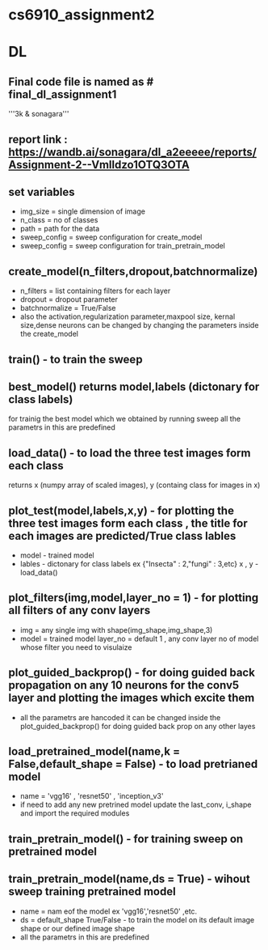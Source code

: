 # cs6910_assignment2
# DL
## Final code file is named as # final_dl_assignment1
'''3k & sonagara'''
## report link : https://wandb.ai/sonagara/dl_a2eeeee/reports/Assignment-2--Vmlldzo1OTQ3OTA

## set variables
- img_size = single dimension of image
- n_class = no of classes
- path = path for the data
- sweep_config = sweep configuration for create_model
- sweep_config = sweep configuration for train_pretrain_model

## create_model(n_filters,dropout,batchnormalize)
- n_filters = list containing filters for each layer
- dropout = dropout parameter
- batchnormalize = True/False
- also the activation,regularization parameter,maxpool size, kernal size,dense neurons can be changed by changing the parameters inside the create_model 

## train() - to train the sweep

## best_model() returns model,labels (dictonary for class labels)
for trainig the best model which we obtained by running sweep
all the parametrs in this are predefined

## load_data() - to load the three test images form each class
returns x (numpy array of scaled images), y (containg class for images in x)

## plot_test(model,labels,x,y) - for plotting the three test images form each class , the title for each images are predicted/True class lables
- model - trained model
- lables - dictonary for class labels ex {"Insecta" : 2,"fungi" : 3,etc}
x , y - load_data()

## plot_filters(img,model,layer_no = 1) - for plotting all filters of any conv layers
- img = any single img with shape(img_shape,img_shape,3)
- model = trained model
layer_no = default 1 , any conv layer no of model whose filter you need to visulaize

## plot_guided_backprop() - for doing guided back propagation on any 10 neurons for the conv5 layer and plotting the images which excite them
- all the parametrs are hancoded it can be changed inside the plot_guided_backprop() for doing guided back prop on any other layes

## load_pretrained_model(name,k = False,default_shape = False) - to load pretrianed model
- name = 'vgg16' , 'resnet50' , 'inception_v3' 
- if need to add any new pretrined model update the last_conv, i_shape and import the required modules 

## train_pretrain_model() - for training sweep on pretrained model

## train_pretrain_model(name,ds = True) - wihout sweep training pretrained model
- name = nam eof the model ex 'vgg16','resnet50' ,etc.
- ds = default_shape True/False - to train the model on its default image shape or our defined image shape
- all the parametrs in this are predefined

